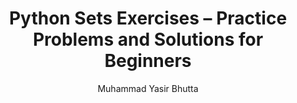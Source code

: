 ---
layout: exercises
title: "Python Sets Exercises – Practice Problems and Solutions for Beginners"
description: Sharpen your Python skills with beginner-friendly sets exercises. Practice set operations, membership, and manipulation with interactive problems and solutions. Perfect for students and developers learning Python sets.
keywords: Python sets exercises, Python set practice, Python set operations, Python set problems, Python set solutions, learn Python sets, Python set membership, Python set manipulation, Python programming exercises, beginner Python sets
author: "Muhammad Yasir Bhutta"
toc: toc/python.html
topic: sets
course: python
prev: "/python/docs/sets/practice-and-progress/find-fix-mistakes-sets.html"
next: "/python/docs/sets/practice-and-progress/mini-projects-sets.html"
show_practice_progress: true
show_mini_project: null
show_toc: true
breadcrumb:
  - title: Home
    url: /
  - title: python
    url: /python/
  - title: Sets
    url: /python/docs/sets/
---